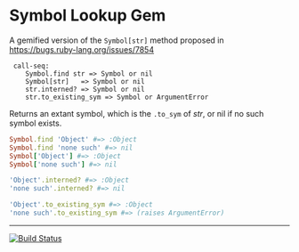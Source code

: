 Symbol Lookup Gem
=================

A gemified version of the `Symbol[str]` method proposed in https://bugs.ruby-lang.org/issues/7854

```
 call-seq:
    Symbol.find str => Symbol or nil
    Symbol[str]   => Symbol or nil
    str.interned? => Symbol or nil
    str.to_existing_sym => Symbol or ArgumentError
```

Returns an extant symbol, which is the `.to_sym` of _str_, or
nil if no such symbol exists.

```ruby
Symbol.find 'Object' #=> :Object
Symbol.find 'none such' #=> nil
Symbol['Object'] #=> :Object
Symbol['none such'] #=> nil

'Object'.interned? #=> :Object
'none such'.interned? #=> nil

'Object'.to_existing_sym #=> :Object
'none such'.to_existing_sym #=> (raises ArgumentError)
```

----

[![Build Status](https://travis-ci.org/phluid61/symbol_lookup-gem.png)](https://travis-ci.org/phluid61/symbol_lookup-gem)
